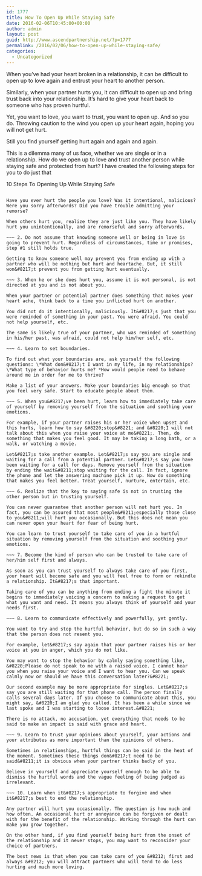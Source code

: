 ```yaml
---
id: 1777
title: How To Open Up While Staying Safe
date: 2016-02-06T10:45:00+00:00
author: admin
layout: post
guid: http://www.ascendpartnership.net/?p=1777
permalink: /2016/02/06/how-to-open-up-while-staying-safe/
categories:
  - Uncategorized
---
```

When you&#8217;ve had your heart broken in a relationship, it can be difficult to open up to love again and entrust your heart to another person. 

Similarly, when your partner hurts you, it can difficult to open up and bring trust back into your relationship. It&#8217;s hard to give your heart back to someone who has proven hurtful.

Yet, you want to love, you want to trust, you want to open up. And so you do. Throwing caution to the wind you open up your heart again, hoping you will not get hurt.

Still you find yourself getting hurt again and again and again.

This is a dilemma many of us face, whether we are single or in a relationship. How do we open up to love and trust another person while staying safe and protected from hurt? I have created the following steps for you to do just that

10 Steps To Opening Up While Staying Safe

~~~ 1. Assume that any person close to you will eventually hurt you, and continue to hurt you periodically.

Have you ever hurt the people you love? Was it intentional, malicious? Were you sorry afterwords? Did you have trouble admitting your remorse?

When others hurt you, realize they are just like you. They have likely hurt you unintentionally, and are remorseful and sorry afterwords.

~~~ 2. Do not assume that knowing someone well or being in love is going to prevent hurt. Regardless of circumstances, time or promises, step #1 still holds true.

Getting to know someone well may prevent you from ending up with a partner who will be nothing but hurt and heartache. But, it still won&#8217;t prevent you from getting hurt eventually. 

~~~ 3. When he or she does hurt you, assume it is not personal, is not directed at you and is not about you.

When your partner or potential partner does something that makes your heart ache, think back to a time you inflicted hurt on another.

You did not do it intentionally, maliciously. It&#8217;s just that you were reminded of something in your past. You were afraid. You could not help yourself, etc.

The same is likely true of your partner, who was reminded of something in his/her past, was afraid, could not help him/her self, etc.

~~~ 4. Learn to set boundaries.

To find out what your boundaries are, ask yourself the following questions: \*What don&#8217;t I want in my life, in my relationships? \*What type of behavior hurts me? *How would people need to behave around me in order for me to thrive?

Make a list of your answers. Make your boundaries big enough so that you feel very safe. Start to educate people about them. 

~~~ 5. When you&#8217;ve been hurt, learn how to immediately take care of yourself by removing yourself from the situation and soothing your emotions.

For example, if your partner raises his or her voice when upset and this hurts, learn how to say &#8220;stop&#8221; and &#8220;I will not talk about this when you raise your voice at me&#8221;. Then, do something that makes you feel good. It may be taking a long bath, or a walk, or watching a movie.

Let&#8217;s take another example. Let&#8217;s say you are single and waiting for a call from a potential partner. Let&#8217;s say you have been waiting for a call for days. Remove yourself from the situation by ending the wait&#8211;stop waiting for the call. In fact, ignore the phone and let the answering machine pick it up. Now do something that makes you feel better. Treat yourself, nurture, entertain, etc.

~~~ 6. Realize that the key to saying safe is not in trusting the other person but in trusting yourself. 

You can never guarantee that another person will not hurt you. In fact, you can be assured that most people&#8211;especially those close to you&#8211;will hurt you occasionally. But this does not mean you can never open your heart for fear of being hurt.

You can learn to trust yourself to take care of you in a hurtful situation by removing yourself from the situation and soothing your emotions.

~~~ 7. Become the kind of person who can be trusted to take care of her/him self first and always.

As soon as you can trust yourself to always take care of you first, your heart will become safe and you will feel free to form or rekindle a relationship. It&#8217;s that important.

Taking care of you can be anything from ending a fight the minute it begins to immediately voicing a concern to making a request to get what you want and need. It means you always think of yourself and your needs first. 

~~~ 8. Learn to communicate effectively and powerfully, yet gently.

You want to try and stop the hurtful behavior, but do so in such a way that the person does not resent you.

For example, let&#8217;s say again that your partner raises his or her voice at you in anger, which you do not like.

You may want to stop the behavior by calmly saying something like, &#8220;Please do not speak to me with a raised voice. I cannot hear you when you raise your voice and I want to hear you. Can we speak calmly now or should we have this conversation later?&#8221;

Our second example may be more appropriate for singles. Let&#8217;s say you are still waiting for that phone call. The person finally calls several days later. If you choose to communicate about this, you might say, &#8220;I am glad you called. It has been a while since we last spoke and I was starting to loose interest.&#8221; 

There is no attack, no accusation, yet everything that needs to be said to make an impact is said with grace and heart.

~~~ 9. Learn to trust your opinions about yourself, your actions and your attributes as more important than the opinions of others.

Sometimes in relationships, hurtful things can be said in the heat of the moment. Sometimes these things don&#8217;t need to be said&#8211;it is obvious when your partner thinks badly of you.

Believe in yourself and appreciate yourself enough to be able to dismiss the hurtful words and the vague feeling of being judged as irrelevant.

~~~ 10. Learn when it&#8217;s appropriate to forgive and when it&#8217;s best to end the relationship. 

Any partner will hurt you occasionally. The question is how much and how often. An occasional hurt or annoyance can be forgiven or dealt with for the benefit of the relationship. Working through the hurt can make you grow together. 

On the other hand, if you find yourself being hurt from the onset of the relationship and it never stops, you may want to reconsider your choice of partners. 

The best news is that when you can take care of you &#8212; first and always &#8212; you will attract partners who will tend to do less hurting and much more loving.